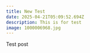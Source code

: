 ```yaml
---
title: New Test
date: 2025-04-21T05:09:52.694Z
description: This is for test
image: 1000006968.jpg
---
```

Test post